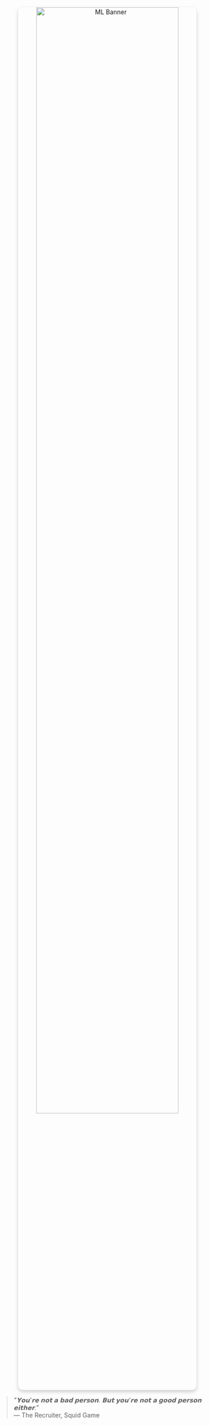 <div align="center">
  <img src="https://i.pinimg.com/736x/e5/d5/7f/e5d57f1d6175bfb53a79a61ac1b8558d.jpg" alt="ML Banner" style="border-radius: 10px; width: 80%; max-width: 700px; box-shadow: 0 4px 8px rgba(0,0,0,0.2);">
</div>

> _"𝗬𝗼𝘂'𝗿𝗲 𝗻𝗼𝘁 𝗮 𝗯𝗮𝗱 𝗽𝗲𝗿𝘀𝗼𝗻. 𝗕𝘂𝘁 𝘆𝗼𝘂'𝗿𝗲 𝗻𝗼𝘁 𝗮 𝗴𝗼𝗼𝗱 𝗽𝗲𝗿𝘀𝗼𝗻 𝗲𝗶𝘁𝗵𝗲𝗿."_  
> ― The Recruiter, Squid Game
